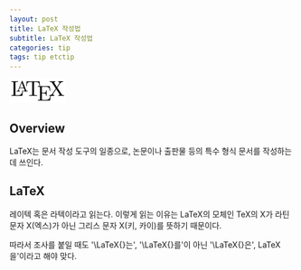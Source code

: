 ```yaml
---
layout: post
title: LaTeX 작성법
subtitle: LaTeX 작성법
categories: tip
tags: tip etctip
---
```


![Latex text](/assets/img/tip_img/etctip_img_190712/latex.png "Latex")

## Overview

LaTeX는 문서 작성 도구의 일종으로, 논문이나 출판물 등의 특수 형식 문서를 작성하는데 쓰인다.

## LaTeX

레이텍 혹은 라텍이라고 읽는다. 이렇게 읽는 이유는 LaTeX의 모체인 TeX의 X가 라틴 문자 X(엑스)가 아닌 그리스 문자 X(키, 카이)를 뜻하기 때문이다.

따라서 조사를 붙일 때도 '\LaTeX{}는', '\LaTeX{}를'이 아닌 '\LaTeX{}은', LaTeX을'이라고 해야 맞다.

